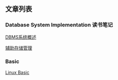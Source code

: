 ## 文章列表

### Database System Implementation 读书笔记

[DBMS系统概述](/techdoc/docs/database/dsi_intro)

[辅助存储管理](/techdoc/docs/database/dsi_secondary_storage_management)

### Basic

[Linux Basic](/techdoc/docs/basic/linux)

